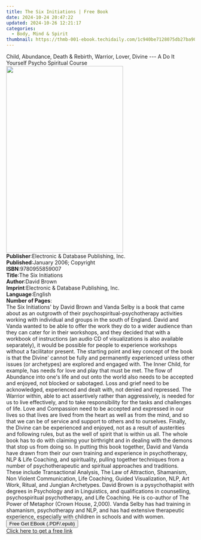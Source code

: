 ```yaml
---
title: The Six Initiations | Free Book
date: 2024-10-24 20:47:22
updated: 2024-10-26 12:21:17
categories:
  - Body, Mind & Spirit
thumbnail: https://thmb-001-ebook.techidaily.com/1c940be7128075db27ba90fa182c42065713b72fbe7d26144a67efbda9ab6f25.jpg
---
```

<main id="book-container">
  <div class="flex flex-col">
    <div class="book-brief flex-1 py-6 px-4 sm:p-6 md:py-10 md:px-8">
      <!-- brief-->
      <div class="book-brief-main">
        Child, Abundance, Death & Rebirth, Warrior, Lover, Divine --- A Do It
        Yourself Psycho Spiritual Course
      </div>
    </div>
    <div
      class="book-meta-info flex-1 grid gap-4 col-start-1 col-end-3 row-start-1 sm:mb-6 sm:grid-cols-4 lg:gap-6 lg:col-start-2 lg:row-end-6 lg:row-span-6 lg:mb-0"
    >
      <div
        class="book-meta-info-left place-content-center mt-4 p-4 text-sm leading-6 col-start-2 col-span-2 dark:text-slate-400"
      >
        <img
          class="w-full h-500 object-cover rounded-lg sm:h-255 sm:col-span-2 lg:col-span-full"
          src="https://img-001-ebook.techidaily.com/18ba9f54582f54b44b87d3292bb86268f91482aaadb7079211c7814127affe72.jpg"
          alt=""
          width="312"
          height="500"
        />
      </div>
      <div
        class="book-meta-info-right mt-2 col-start-1 row-start-2 col-span-3 self-center"
      >
        <!-- meta data  -->
        <div class="flex flex-col px-4 md:px-8">
          <div class="flex-1">
            <strong>Publisher</strong>:<span class="px-2"
              >Electronic &amp; Database Publishing, Inc.</span
            >
          </div>
          <div class="flex-1">
            <strong>Published</strong>:<span class="px-2"
              >January 2006; Copyright</span
            >
          </div>
          <div class="flex-1">
            <strong>ISBN</strong>:<span class="px-2">9780955859007</span>
          </div>
          <div class="flex-1">
            <strong>Title</strong>:<span class="px-2">The Six Initiations</span>
          </div>
          <div class="flex-1">
            <strong>Author</strong>:<span class="px-2">David Brown</span>
          </div>
          <div class="flex-1">
            <strong>Imprint</strong>:<span class="px-2"
              >Electronic &amp; Database Publishing, Inc.</span
            >
          </div>
          <div class="flex-1">
            <strong>Language</strong>:<span class="px-2">English</span>
          </div>
          <div class="flex-1">
            <strong>Number of Pages</strong>:<span class="px-2"></span>
          </div>
        </div>
      </div>
    </div>
    <div class="book-description flex-1 py-6 px-4 sm:p-6 md:py-10 md:px-8">
      <div class="book-description-main">
        <div accordion-content="" id="description">
          The Six Initiations' by David Brown and Vanda Selby is a book that
          came about as an outgrowth of their psychospiritual-psychotherapy
          activities working with individual and groups in the south of England.
          David and Vanda wanted to be able to offer the work they do to a wider
          audience than they can cater for in their workshops, and they decided
          that with a workbook of instructions (an audio CD of visualizations is
          also available separately), it would be possible for people to
          experience workshops without a facilitator present. The starting point
          and key concept of the book is that the Divine' cannot be fully and
          permanently experienced unless other issues (or archetypes) are
          explored and engaged with. The Inner Child, for example, has needs for
          love and play that must be met. The flow of Abundance into one's life
          and out onto the world also needs to be accepted and enjoyed, not
          blocked or sabotaged. Loss and grief need to be acknowledged,
          experienced and dealt with, not denied and repressed. The Warrior
          within, able to act assertively rather than aggressively, is needed
          for us to live effectively, and to take responsibility for the tasks
          and challenges of life. Love and Compassion need to be accepted and
          expressed in our lives so that lives are lived from the heart as well
          as from the mind, and so that we can be of service and support to
          others and to ourselves. Finally, the Divine can be experienced and
          enjoyed, not as a result of austerities and following rules, but as
          the well of spirit that is within us all. The whole book has to do
          with claiming your birthright and in dealing with the demons that stop
          us from doing so. In putting this book together, David and Vanda have
          drawn from their our own training and experience in psychotherapy, NLP
          &amp; Life Coaching, and spirituality, pulling together techniques
          from a number of psychotherapeutic and spiritual approaches and
          traditions. These include Transactional Analysis, The Law of
          Attraction, Shamanism, Non Violent Communication, Life Coaching,
          Guided Visualization, NLP, Art Work, Ritual, and Jungian Archetypes.
          David Brown is a pysychothapist with degrees in Psychology and in
          Linguistics, and qualifications in counselling, psychospiritual
          psychotherapy, and Life Coaching. He is co-author of The Power of
          Metaphor (Crown House, 2,000). Vanda Selby has had training in
          shamanism, psychotherapy and NLP, and has had extensive therapeutic
          experience, especially with children in schools and with women.
        </div>
        <div class="accordion-fader"></div>
      </div>
    </div>
    <div class="book-excerpts flex-1 py-6 px-4 sm:p-6 md:py-10 md:px-8"></div>
    <div
      class="book-about-author flex-1 py-6 px-4 sm:p-6 md:py-10 md:px-8"
    ></div>
    <div class="book-free-get flex-1 py-6 px-4 sm:p-6 md:py-10 md:px-8">
      <button
        id="btn-free-get"
        class="bg-blue-500 hover:bg-blue-700 text-white font-bold py-2 px-4 rounded"
      >
        Free Get EBook (.PDF/.epub)
      </button>
      <div id="countdown-display" class="px-2 text-lg mt-2"></div>
      <a
        id="free-link"
        class="hidden bg-blue-500 hover:bg-blue-700 text-white font-bold py-2 px-4 rounded"
        href="https://www.ebooks.com/en-us/book/333019/the-six-initiations/david-brown/"
        target="_blank"
        >Click here to get a free link</a
      >
    </div>
    <script>
      let countdownTime = 0;
      let countdownInterval = null;
      document
        .getElementById('btn-free-get')
        .addEventListener('click', startCountdown);
      function startCountdown() {
        countdownTime = new Date().getTime() + 60000 * 3;
        countdownInterval = setInterval(updateCountdown, 1000);
        document.getElementById('btn-free-get').disabled = true;
        document
          .getElementById('btn-free-get')
          .classList.add('bg-gray-500', 'cursor-not-allowed');
      }
      function updateCountdown() {
        let currentTime = new Date().getTime();
        let timeLeft = countdownTime - currentTime;
        let secondsLeft = Math.floor(timeLeft / 1000);
        document.getElementById('countdown-display').innerHTML =
          `Remaining time: ${secondsLeft} seconds.`;
        if (secondsLeft <= 0) {
          clearInterval(countdownInterval);
          document.getElementById('btn-free-get').classList.add('hidden');
          document.getElementById('free-link').classList.remove('hidden');
          document.getElementById('countdown-display').innerHTML = '';
        }
      }
    </script>
  </div>
</main>
